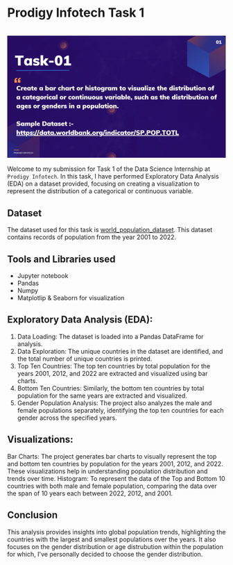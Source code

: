 # Prodigy Infotech Task 1
<br>
<img src="https://github.com/MrDeeep/prodigy_infotech_task1/blob/main/task1.png">

Welcome to my submission for Task 1 of the Data Science Internship at `Prodigy Infotech`. In this task, I have performed Exploratory Data Analysis (EDA) on a dataset provided, focusing on creating a visualization to represent the distribution of a categorical or continuous variable.

## Dataset

The dataset used for this task is <a href="https://github.com/kindo-tk/PRODIGY_DS_01/blob/main/worldpopulationdata.csv">world_population_dataset</a>. This dataset contains records of population from the year 2001 to 2022. 

## Tools and Libraries used
- Jupyter notebook
- Pandas
- Numpy
- Matplotlip & Seaborn for visualization

## Exploratory Data Analysis (EDA):
1. Data Loading: The dataset is loaded into a Pandas DataFrame for analysis.
2. Data Exploration: The unique countries in the dataset are identified, and the total number of unique countries is printed.
3. Top Ten Countries: The top ten countries by total population for the years 2001, 2012, and 2022 are extracted and visualized using bar charts.
4. Bottom Ten Countries: Similarly, the bottom ten countries by total population for the same years are extracted and visualized.
5. Gender Population Analysis: The project also analyzes the male and female populations separately, identifying the top ten countries for each gender across the specified years.

## Visualizations:
Bar Charts: The project generates bar charts to visually represent the top and bottom ten countries by population for the years 2001, 2012, and 2022. These visualizations help in understanding population distribution and trends over time.
Histogram: To represent the data of the Top and Bottom 10 countries with both male and female population, comparing the data over the span of 10 years each between 2022, 2012, and 2001.

## Conclusion
This analysis provides insights into global population trends, highlighting the countries with the largest and smallest populations over the years. It also focuses on the gender distribution or age distrubution within the population for which, I've personally decided to choose the gender distribution.
